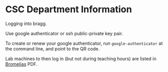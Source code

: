 # CSC Department Information

Logging into bragg.

Use google authenticator or ssh public-private key pair. 

To create or renew your google authenticator, run `google-authenticator` at the command line, and point to the QR code.

Lab machines to then log in (but not during teaching hours) are listed in [Bromelias](https://github.com/csc-department/info/blob/main/csc-bromeliad-names-map.pdf) PDF.
